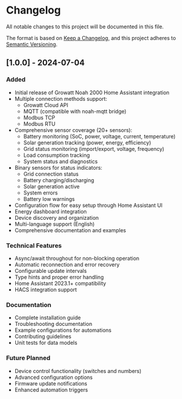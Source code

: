 # Changelog

All notable changes to this project will be documented in this file.

The format is based on [Keep a Changelog](https://keepachangelog.com/en/1.0.0/),
and this project adheres to [Semantic Versioning](https://semver.org/spec/v2.0.0.html).

## [1.0.0] - 2024-07-04

### Added
- Initial release of Growatt Noah 2000 Home Assistant integration
- Multiple connection methods support:
  - Growatt Cloud API
  - MQTT (compatible with noah-mqtt bridge)
  - Modbus TCP
  - Modbus RTU
- Comprehensive sensor coverage (20+ sensors):
  - Battery monitoring (SoC, power, voltage, current, temperature)
  - Solar generation tracking (power, energy, efficiency)
  - Grid status monitoring (import/export, voltage, frequency)
  - Load consumption tracking
  - System status and diagnostics
- Binary sensors for status indicators:
  - Grid connection status
  - Battery charging/discharging
  - Solar generation active
  - System errors
  - Battery low warnings
- Configuration flow for easy setup through Home Assistant UI
- Energy dashboard integration
- Device discovery and organization
- Multi-language support (English)
- Comprehensive documentation and examples

### Technical Features
- Async/await throughout for non-blocking operation
- Automatic reconnection and error recovery
- Configurable update intervals
- Type hints and proper error handling
- Home Assistant 2023.1+ compatibility
- HACS integration support

### Documentation
- Complete installation guide
- Troubleshooting documentation
- Example configurations for automations
- Contributing guidelines
- Unit tests for data models

### Future Planned
- Device control functionality (switches and numbers)
- Advanced configuration options
- Firmware update notifications
- Enhanced automation triggers